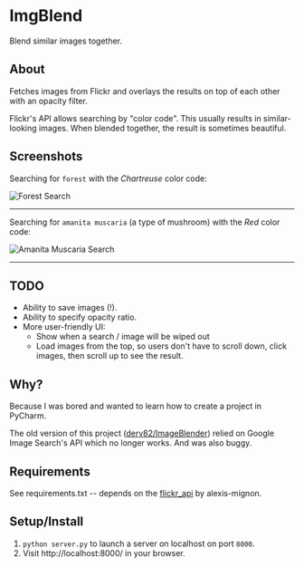 ImgBlend
========
Blend similar images together.


About
-----
Fetches images from Flickr and overlays the results on top of each other with an opacity filter.

Flickr's API allows searching by "color code". This usually results in similar-looking images. When blended together, the result is sometimes beautiful.


Screenshots
-----------

Searching for `forest` with the *Chartreuse* color code:

![Forest Search](https://i.imgur.com/tmixyvX.jpg?1)

------------

Searching for `amanita muscaria` (a type of mushroom) with the *Red* color code:

![Amanita Muscaria Search](https://i.imgur.com/KlmPnCc.jpg?1)

------------


TODO
----

* Ability to save images (!).
* Ability to specify opacity ratio.
* More user-friendly UI:
   * Show when a search / image will be wiped out
   * Load images from the top, so users don't have to scroll down, click images, then scroll up to see the result.


Why?
----
Because I was bored and wanted to learn how to create a project in PyCharm.

The old version of this project ([derv82/ImageBlender](https://github.com/derv82/ImageBlender)) relied on Google Image Search's API which no longer works. And was also buggy.


Requirements
------------
See requirements.txt -- depends on the [flickr_api](https://github.com/alexis-mignon/python-flickr-api) by alexis-mignon.


Setup/Install
-------------

1. `python server.py` to launch a server on localhost on port `8000`.
2. Visit http://localhost:8000/ in your browser.
